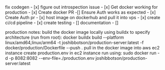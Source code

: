 fix codegen - [x]
figure out introspection issue - [x]
Get docker working for production - [x]
Create docker PR -[]
Ensure Auth works as expected - [x]
Create Auth pr - [x]
host image on dockerhub and pull it into vps - [x]
create ci/cd pipeline - [x]
create testing - []
documentation - []

production notes:
build the docker image locally using buildx to specify architecture (run from root): docker buildx build --platform linux/amd64,linux/arm64 -t joshibbotson/production-server:latest -f docker/production/Dockerfile --push .
pull in the docker image into aws ec2 instance
create production.env in ec2 instance
run using: sudo docker run -d -p 8082:8082 --env-file=./production.env joshibbotson/production-server:latest
